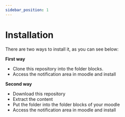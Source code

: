 ```yaml
---
sidebar_position: 1
---
```


# Installation

There are two ways to install it, as you can see below:

**First way**

- Clone this repository into the folder blocks.
- Access the notification area in moodle and install

**Second way**

- Download this repository
- Extract the content
- Put the folder into the folder blocks of your moodle
- Access the notification area in moodle and install
